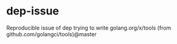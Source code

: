 # dep-issue
Reproducible issue of dep trying to write golang.org/x/tools (from github.com/golangci/tools)@master
